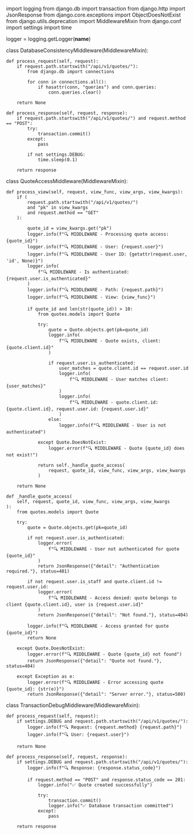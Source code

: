 import logging
from django.db import transaction
from django.http import JsonResponse
from django.core.exceptions import ObjectDoesNotExist
from django.utils.deprecation import MiddlewareMixin
from django.conf import settings
import time

logger = logging.getLogger(__name__)


class DatabaseConsistencyMiddleware(MiddlewareMixin):

    def process_request(self, request):
        if request.path.startswith("/api/v1/quotes/"):
            from django.db import connections

            for conn in connections.all():
                if hasattr(conn, "queries") and conn.queries:
                    conn.queries.clear()

        return None

    def process_response(self, request, response):
        if request.path.startswith("/api/v1/quotes/") and request.method == "POST":
            try:
                transaction.commit()
            except:
                pass

            if not settings.DEBUG:
                time.sleep(0.1)

        return response


class QuoteAccessMiddleware(MiddlewareMixin):

    def process_view(self, request, view_func, view_args, view_kwargs):
        if (
            request.path.startswith("/api/v1/quotes/")
            and "pk" in view_kwargs
            and request.method == "GET"
        ):

            quote_id = view_kwargs.get("pk")
            logger.info(f"🔍 MIDDLEWARE - Processing quote access: {quote_id}")
            logger.info(f"🔍 MIDDLEWARE - User: {request.user}")
            logger.info(f"🔍 MIDDLEWARE - User ID: {getattr(request.user, 'id', None)}")
            logger.info(
                f"🔍 MIDDLEWARE - Is authenticated: {request.user.is_authenticated}"
            )
            logger.info(f"🔍 MIDDLEWARE - Path: {request.path}")
            logger.info(f"🔍 MIDDLEWARE - View: {view_func}")

            if quote_id and len(str(quote_id)) > 10:
                from quotes.models import Quote

                try:
                    quote = Quote.objects.get(pk=quote_id)
                    logger.info(
                        f"🔍 MIDDLEWARE - Quote exists, client: {quote.client.id}"
                    )

                    if request.user.is_authenticated:
                        user_matches = quote.client.id == request.user.id
                        logger.info(
                            f"🔍 MIDDLEWARE - User matches client: {user_matches}"
                        )
                        logger.info(
                            f"🔍 MIDDLEWARE - quote.client.id: {quote.client.id}, request.user.id: {request.user.id}"
                        )
                    else:
                        logger.info(f"🔍 MIDDLEWARE - User is not authenticated")

                except Quote.DoesNotExist:
                    logger.error(f"🔍 MIDDLEWARE - Quote {quote_id} does not exist!")

                return self._handle_quote_access(
                    request, quote_id, view_func, view_args, view_kwargs
                )

        return None

    def _handle_quote_access(
        self, request, quote_id, view_func, view_args, view_kwargs
    ):
        from quotes.models import Quote

        try:
            quote = Quote.objects.get(pk=quote_id)

            if not request.user.is_authenticated:
                logger.error(
                    f"🔍 MIDDLEWARE - User not authenticated for quote {quote_id}"
                )
                return JsonResponse({"detail": "Authentication required."}, status=401)

            if not request.user.is_staff and quote.client.id != request.user.id:
                logger.error(
                    f"🔍 MIDDLEWARE - Access denied: quote belongs to client {quote.client.id}, user is {request.user.id}"
                )
                return JsonResponse({"detail": "Not found."}, status=404)

            logger.info(f"🔍 MIDDLEWARE - Access granted for quote {quote_id}")
            return None

        except Quote.DoesNotExist:
            logger.error(f"🔍 MIDDLEWARE - Quote {quote_id} not found")
            return JsonResponse({"detail": "Quote not found."}, status=404)

        except Exception as e:
            logger.error(f"🔍 MIDDLEWARE - Error accessing quote {quote_id}: {str(e)}")
            return JsonResponse({"detail": "Server error."}, status=500)


class TransactionDebugMiddleware(MiddlewareMixin):

    def process_request(self, request):
        if settings.DEBUG and request.path.startswith("/api/v1/quotes/"):
            logger.info(f"🔍 Request: {request.method} {request.path}")
            logger.info(f"🔍 User: {request.user}")

        return None

    def process_response(self, request, response):
        if settings.DEBUG and request.path.startswith("/api/v1/quotes/"):
            logger.info(f"🔍 Response: {response.status_code}")

            if request.method == "POST" and response.status_code == 201:
                logger.info("✅ Quote created successfully")

                try:
                    transaction.commit()
                    logger.info("✅ Database transaction committed")
                except:
                    pass

        return response
